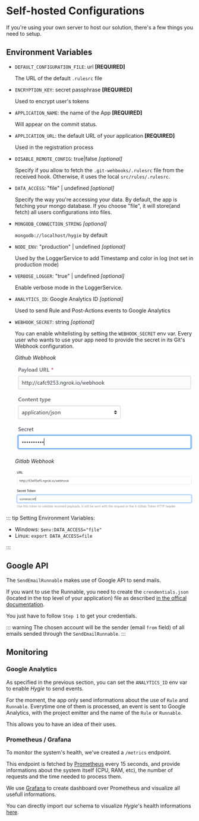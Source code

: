 # Self-hosted Configurations

If you're using your own server to host our solution, there's a few things you need to setup.

## Environment Variables

- `DEFAULT_CONFIGURATION_FILE`: url **[REQUIRED]**

  The URL of the default `.rulesrc` file

- `ENCRYPTION_KEY`: secret passphrase **[REQUIRED]**

  Used to encrypt user's tokens

- `APPLICATION_NAME`: the name of the App **[REQUIRED]**

  Will appear on the commit status.

- `APPLICATION_URL`: the default URL of your application **[REQUIRED]**

  Used in the registration process

- `DISABLE_REMOTE_CONFIG`: true|false _[optional]_

  Specify if you allow to fetch the `.git-wehbooks/.rulesrc` file from the received hook. Otherwise, it uses the local `src/rules/.rulesrc`.

- `DATA_ACCESS`: "file" | undefined _[optional]_

  Specify the way you're accessing your data. By default, the app is fetching your mongo database.
  If you choose "file", it will store(and fetch) all users configurations into files.

- `MONGODB_CONNECTION_STRING` _[optional]_

  `mongodb://localhost/hygie` by default

- `NODE_ENV`: "production" | undefined _[optional]_

  Used by the LoggerService to add Timestamp and color in log (not set in production mode)

- `VERBOSE_LOGGER`: "true" | undefined _[optional]_

  Enable verbose mode in the LoggerService.

- `ANALYTICS_ID`: Google Analytics ID _[optional]_

  Used to send Rule and Post-Actions events to Google Analytics

- `WEBHOOK_SECRET`: string _[optional]_

  You can enable whitelisting by setting the `WEBHOOK_SECRET` env var. Every user who wants to use your app need to provide the secret in its Git's Webhook configuration.

  _Github Webhook_

  ![Github Secret](../assets/github_secret.png)

  _Gitlab Webhook_

  ![Gitlab Secret](../assets/gitlab_secret.png)

::: tip
Setting Environment Variables:

- Windows: `$env:DATA_ACCESS="file"`
- Linux: `export DATA_ACCESS=file`

:::

## Google API

The `SendEmailRunnable` makes use of Google API to send mails.

If you want to use the Runnable, you need to create the `crendentials.json` (located in the top level of your application) file as described [in the offical documentation](https://developers.google.com/gmail/api/quickstart/nodejs).

You just have to follow `Step 1` to get your credentials.

::: warning
The chosen account will be the sender (email `from` field) of all emails sended through the `SendEmailRunnable`.
:::

## Monitoring

### Google Analytics

As specified in the previous section, you can set the `ANALYTICS_ID` env var to enable _Hygie_ to send events.

For the moment, the app only send informations about the use of `Rule` and `Runnable`.
Everytime one of them is processed, an event is sent to Google Analytics, with the project emitter and the name of the `Rule` or `Runnable`.

This allows you to have an idea of their uses.

### Prometheus / Grafana

To monitor the system's health, we've created a `/metrics` endpoint.

This endpoint is fetched by [Prometheus](https://prometheus.io/) every 15 seconds, and provide informations about the system itself (CPU, RAM, etc), the number of requests and the time needed to process them.

We use [Grafana](https://grafana.com/) to create dashboard over Prometheus and visualize all usefull informations.

You can directly import our schema to visualize _Hygie_'s health informations [here](../dashboard.json).
